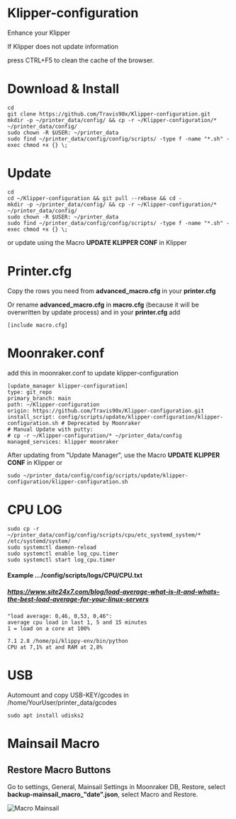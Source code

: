 # Klipper-configuration

Enhance your Klipper

If Klipper does not update information

press CTRL+F5 to clean the cache of the browser.

# Download & Install
```
cd
git clone https://github.com/Travis90x/Klipper-configuration.git
mkdir -p ~/printer_data/config/ && cp -r ~/Klipper-configuration/* ~/printer_data/config/
sudo chown -R $USER: ~/printer_data
sudo find ~/printer_data/config/config/scripts/ -type f -name "*.sh" -exec chmod +x {} \;
```

# Update
```
cd
cd ~/Klipper-configuration && git pull --rebase && cd -
mkdir -p ~/printer_data/config/ && cp -r ~/Klipper-configuration/* ~/printer_data/config/
sudo chown -R $USER: ~/printer_data
sudo find ~/printer_data/config/config/scripts/ -type f -name "*.sh" -exec chmod +x {} \;
```
or update using the Macro **UPDATE KLIPPER CONF** in Klipper

# Printer.cfg

Copy the rows you need from **advanced_macro.cfg** in your **printer.cfg**

Or rename **advanced_macro.cfg** in **macro.cfg** (because it will be overwritten by update process)
and in your **printer.cfg** add
```
[include macro.cfg]
```

# Moonraker.conf

add this in moonraker.conf to update klipper-configuration 

```
[update_manager klipper-configuration]
type: git_repo
primary_branch: main
path: ~/Klipper-configuration
origin: https://github.com/Travis90x/Klipper-configuration.git
install_script: config/scripts/update/klipper-configuration/klipper-configuration.sh # Deprecated by Moonraker
# Manual Update with putty:
# cp -r ~/Klipper-configuration/* ~/printer_data/config
managed_services: klipper moonraker
```
After updating from "Update Manager", use the Macro **UPDATE KLIPPER CONF** in Klipper
or 
```
sudo ~/printer_data/config/config/scripts/update/klipper-configuration/klipper-configuration.sh
```

# CPU LOG
```
sudo cp -r ~/printer_data/config/config/scripts/cpu/etc_systemd_system/* /etc/systemd/system/
sudo systemctl daemon-reload
sudo systemctl enable log_cpu.timer
sudo systemctl start log_cpu.timer
```
#### Example .../config/scripts/logs/CPU/CPU.txt
##### https://www.site24x7.com/blog/load-average-what-is-it-and-whats-the-best-load-average-for-your-linux-servers
```
"load average: 0,46, 0,53, 0,46": 
average cpu load in last 1, 5 and 15 minutes 
1 = load on a core at 100%

7.1 2.8 /home/pi/klippy-env/bin/python
CPU at 7,1% at and RAM at 2,8%
```
#  USB

Automount and copy USB-KEY/gcodes in /home/YourUser/printer_data/gcodes
```
sudo apt install udisks2
```

# Mainsail Macro

## Restore Macro Buttons

Go to settings, General, Mainsail Settings in Moonraker DB, Restore, select **backup-mainsail_macro_"date".json**, select Macro and Restore.


![Macro Mainsail](https://github.com/Travis90x/Klipper-configuration/assets/23300077/66e5309e-1721-48f7-8b51-a8f002240f1e)
